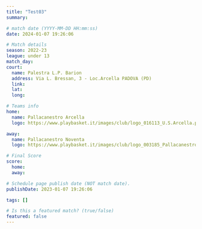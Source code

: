 ```yaml
---
title: "Test03"
summary:

# match date (YYYY-MM-DD HH:mm:ss)
date: 2024-01-07 19:26:06

# Match details
season: 2022-23
league: under 13
match_day:
court:
  name: Palestra L.P. Barion
  address: Via L. Bressan, 3 - Loc.Arcella PADOVA (PD)
  link:
  lat:
  long:

# Teams info
home:
  name: Pallacanestro Arcella
  logo: https://www.playbasket.it/images/club/logo_016113_U.S.Arcella.png

away:
  name: Pallacanestro Noventa
  logo: https://www.playbasket.it/images/club/logo_003185_PallacanestroNoventaPol.Dil..png

# Final Score
score:
  home: 
  away: 

# Schedule page publish date (NOT match date).
publishDate: 2023-01-07 19:26:06

tags: []

# Is this a featured match? (true/false)
featured: false
---
```

